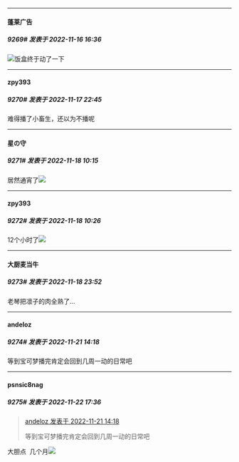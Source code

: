 

*****

####  蓬莱广告  
##### 9269#       发表于 2022-11-16 16:36

<img src="https://static.saraba1st.com/image/smiley/face2017/003.png" referrerpolicy="no-referrer">饭盒终于动了一下



*****

####  zpy393  
##### 9270#       发表于 2022-11-17 22:45

难得播了小畜生，还以为不播呢



*****

####  星の守  
##### 9271#       发表于 2022-11-18 10:15

居然通宵了<img src="https://static.saraba1st.com/image/smiley/face2017/091.png" referrerpolicy="no-referrer">



*****

####  zpy393  
##### 9272#       发表于 2022-11-18 10:26

12个小时了<img src="https://static.saraba1st.com/image/smiley/face2017/112.png" referrerpolicy="no-referrer">



*****

####  大厨麦当牛  
##### 9273#       发表于 2022-11-18 23:52

老琴把凛子的肉全熟了...



*****

####  andeloz  
##### 9274#       发表于 2022-11-21 14:18

等到宝可梦播完肯定会回到几周一动的日常吧



*****

####  psnsic8nag  
##### 9275#       发表于 2022-11-22 17:36

<blockquote><a href="httphttps://bbs.saraba1st.com/2b/forum.php?mod=redirect&amp;goto=findpost&amp;pid=58535442&amp;ptid=1947500" target="_blank">andeloz 发表于 2022-11-21 14:18</a>

等到宝可梦播完肯定会回到几周一动的日常吧</blockquote>
大胆点  几个月<img src="https://static.saraba1st.com/image/smiley/face2017/067.png" referrerpolicy="no-referrer">

